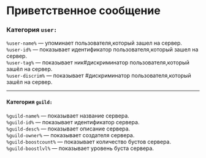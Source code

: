 #  Приветственное сообщение

### Категория `user:`
`%user-name%` — упоминает пользователя,который зашел на сервер.<br>
`%user-id%` — показывает идентификатор пользователя,который зашел на сервер.<br>
`%user-tag%` — показывает ник#дискриминатор пользователя,который зашёл на сервер.<br>
`%user-discrim%` — показывает #дискриминатор пользователя,который зашёл на сервер.<br>
____
#### Категория  `guild:`
`%guild-name%` — показывает название сервера.<br>
`%guild-id%` — показывает идентификатор сервера.<br>
`%guild-desc%` — показывает описание сервера.<br>
`%guild-owner%` — показывает создателя сервера.<br>
`%guild-boostcount%` — показывает количество бустов сервера.<br>
`%guild-boostlvl%` — показывает уровень буста сервера.<br>
